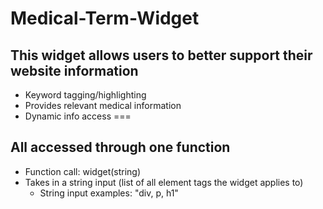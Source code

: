 # Medical-Term-Widget
## This widget allows users to better support their website information
* Keyword tagging/highlighting
* Provides relevant medical information
* Dynamic info access
===
## All accessed through one function

* Function call: widget(string) 
* Takes in a string input (list of all element tags the widget applies to)
  * String input examples: "div, p, h1"
